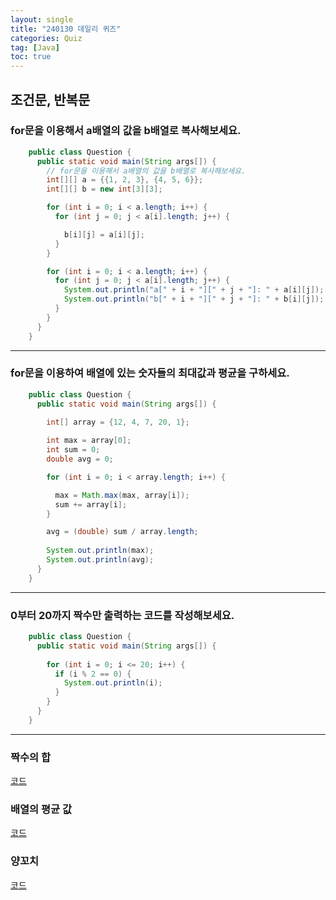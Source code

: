 ```yaml
---
layout: single
title: "240130 데일리 퀴즈"
categories: Quiz
tag: [Java]
toc: true
---
```


## 조건문, 반복문


### for문을 이용해서 a배열의 값을 b배열로 복사해보세요.

```java
    public class Question {
      public static void main(String args[]) {
        // for문을 이용해서 a배열의 값을 b배열로 복사해보세요.
        int[][] a = {{1, 2, 3}, {4, 5, 6}};
        int[][] b = new int[3][3];

        for (int i = 0; i < a.length; i++) {
          for (int j = 0; j < a[i].length; j++) {

            b[i][j] = a[i][j];
          }
        }

        for (int i = 0; i < a.length; i++) {
          for (int j = 0; j < a[i].length; j++) {
            System.out.println("a[" + i + "][" + j + "]: " + a[i][j]);
            System.out.println("b[" + i + "][" + j + "]: " + b[i][j]);
          }
        }
      }
    }
```
---
### for문을 이용하여 배열에 있는 숫자들의 최대값과 평균을 구하세요.

```java
    public class Question {
      public static void main(String args[]) {
          
        int[] array = {12, 4, 7, 20, 1};

        int max = array[0];
        int sum = 0;
        double avg = 0;

        for (int i = 0; i < array.length; i++) {

          max = Math.max(max, array[i]);
          sum += array[i];
        }

        avg = (double) sum / array.length;
        
        System.out.println(max);
        System.out.println(avg);
      }
    }
```
---
### 0부터 20까지 짝수만 출력하는 코드를 작성해보세요.

```java
    public class Question {
      public static void main(String args[]) {
          
        for (int i = 0; i <= 20; i++) {
          if (i % 2 == 0) {
            System.out.println(i);
          }
        }
      }
    }
```
---
### 짝수의 합
[코드](https://github.com/fernandokkang/Algorithm/tree/main/%ED%94%84%EB%A1%9C%EA%B7%B8%EB%9E%98%EB%A8%B8%EC%8A%A4/0/120831.%E2%80%85%EC%A7%9D%EC%88%98%EC%9D%98%E2%80%85%ED%95%A9)

### 배열의 평균 값
[코드](https://github.com/fernandokkang/Algorithm/tree/main/%ED%94%84%EB%A1%9C%EA%B7%B8%EB%9E%98%EB%A8%B8%EC%8A%A4/0/120817.%E2%80%85%EB%B0%B0%EC%97%B4%EC%9D%98%E2%80%85%ED%8F%89%EA%B7%A0%EA%B0%92)

### 양꼬치
[코드](https://github.com/fernandokkang/Algorithm/tree/main/%ED%94%84%EB%A1%9C%EA%B7%B8%EB%9E%98%EB%A8%B8%EC%8A%A4/0/120830.%E2%80%85%EC%96%91%EA%BC%AC%EC%B9%98)